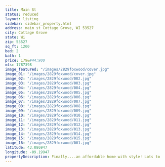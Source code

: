 ```yaml
---
title: Main St
status: reduced
layout: listing
sidebar: sidebar_property.html
address: main st Cottage Grove, WI 53527
city: Cottage Grove
state: Wi
zip: 53527
sq_ft: 1200
bed: 2
bath: 1
price: 179&#44;900
mls: 1787398
image_featured: "/images/2829foxwood/cover.jpg"
image_01: "/images/2829foxwood/cover.jpg"
image_02: "/images/2829foxwood/002.jpg"
image_03: "/images/2829foxwood/003.jpg"
image_04: "/images/2829foxwood/004.jpg"
image_05: "/images/2829foxwood/005.jpg"
image_06: "/images/2829foxwood/006.jpg"
image_07: "/images/2829foxwood/007.jpg"
image_08: "/images/2829foxwood/008.jpg"
image_09: "/images/2829foxwood/009.jpg"
image_10: "/images/2829foxwood/010.jpg"
image_11: "/images/2829foxwood/011.jpg"
image_12: "/images/2829foxwood/012.jpg"
image_13: "/images/2829foxwood/013.jpg"
image_14: "/images/2829foxwood/014.jpg"
image_15: "/images/2829foxwood/015.jpg"
image_16: "/images/2829foxwood/001.jpg"
latitude: 43.086947
longitude: -89.19947
propertyDescription: Finally....an affordable home with style! Lots to love about this one. Great light filled open floorplan. Awesome living room with a vaulted ceiling and skylight. Super functional updated eat in kitchen. Spacious master bedroom with a walk-in closet.<br /><br />A nice deck and really cool screened porch provide additional living space during the warmer months and overlook the good size fully fenced backyard. The unfinished basement is exposed, stubbed for a bathroom, has a walk out, and offers an opportunity for future expansion. This home would make a great place to get started, come take a look.
---
```

